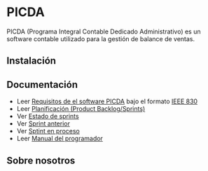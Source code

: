 # PICDA
PICDA (Programa Integral Contable Dedicado Administrativo) es un software contable utilizado para la gestión de balance de ventas.

## Instalación


## Documentación  


 -  Leer [Requisitos de el software PICDA](https://docs.google.com/document/d/19kU4cGhMIdsixqF2NQH6RBeqVnIhPWorMFB7RPaK4OA/edit#) bajo el formato [IEEE 830](https://www.fdi.ucm.es/profesor/gmendez/docs/is0809/ieee830.pdf)
 -  Leer [Planificación (Product Backlog/Sprints)](https://docs.google.com/document/d/1qtXg7fapliBsOA0fl0WSG--WvriU_0QEb8ORqnfbmX4/edit?usp=sharing)
 -  Ver [Estado de sprints](https://docs.google.com/document/d/1dtOz9EPeSY7C1Z1HvGhmUuUoXx8I2LMjARWPw3gU2x4/edit?usp=sharing)
 -  Ver [Sprint anterior](https://trello.com/b/F0L7Ituj/sprint)
 -  Ver [Sptint en proceso](https://trello.com/b/wvxZCS0c/sprint-2) 
 -  Leer [Manual del programador](https://drive.google.com/file/d/1X9nCC6znZNltxZVGPTzJ9w9FbE31RfJ0/view?usp=sharing)  

## Sobre nosotros
